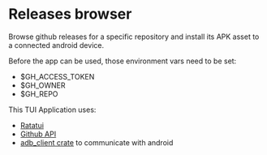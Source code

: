 # Releases browser

Browse github releases for a specific repository and install its APK asset to a connected android device.

Before the app can be used, those environment vars need to be set:
- $GH_ACCESS_TOKEN
- $GH_OWNER
- $GH_REPO

This TUI Application uses:
- [Ratatui](https://ratatui.rs/)
- [Github API](https://docs.github.com/en/rest)
- [adb_client crate](https://crates.io/crates/adb_client) to communicate with android
